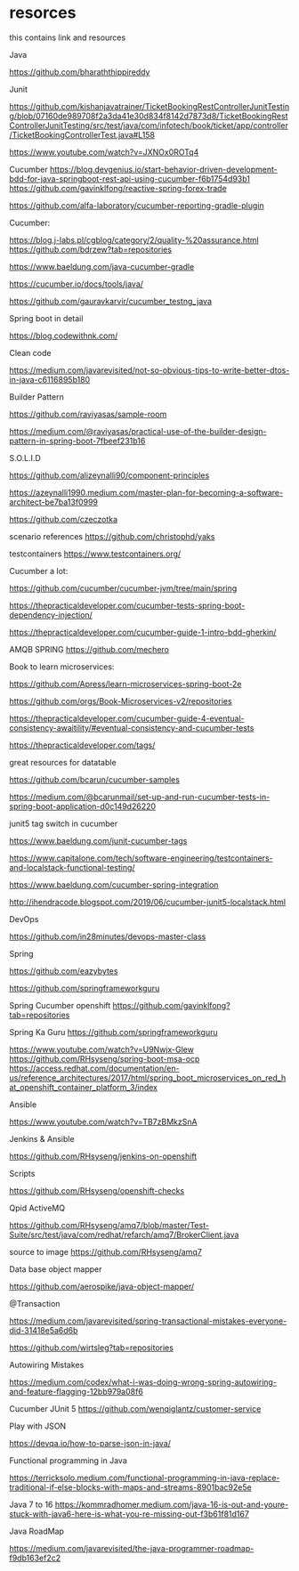 # resorces
this contains link and resources

Java

https://github.com/bharaththippireddy

Junit

https://github.com/kishanjavatrainer/TicketBookingRestControllerJunitTesting/blob/07160de989708f2a3da41e30d834f8142d7873d8/TicketBookingRestControllerJunitTesting/src/test/java/com/infotech/book/ticket/app/controller/TicketBookingControllerTest.java#L158


https://www.youtube.com/watch?v=JXNOx0ROTq4


Cucumber
https://blog.devgenius.io/start-behavior-driven-development-bdd-for-java-springboot-rest-api-using-cucumber-f6b1754d93b1
https://github.com/gavinklfong/reactive-spring-forex-trade


https://github.com/alfa-laboratory/cucumber-reporting-gradle-plugin

Cucumber:

https://blog.j-labs.pl/cgblog/category/2/quality-%20assurance.html
https://github.com/bdrzew?tab=repositories


https://www.baeldung.com/java-cucumber-gradle

https://cucumber.io/docs/tools/java/

https://github.com/gauravkarvir/cucumber_testng_java


Spring boot in detail

https://blog.codewithnk.com/

Clean code

https://medium.com/javarevisited/not-so-obvious-tips-to-write-better-dtos-in-java-c6116895b180


Builder Pattern

https://github.com/raviyasas/sample-room

https://medium.com/@raviyasas/practical-use-of-the-builder-design-pattern-in-spring-boot-7fbeef231b16



S.O.L.I.D 

https://github.com/alizeynalli90/component-principles

https://azeynalli1990.medium.com/master-plan-for-becoming-a-software-architect-be7ba13f0999



https://github.com/czeczotka

scenario references
https://github.com/christophd/yaks

testcontainers
https://www.testcontainers.org/


Cucumber a lot:

https://github.com/cucumber/cucumber-jvm/tree/main/spring

https://thepracticaldeveloper.com/cucumber-tests-spring-boot-dependency-injection/

https://thepracticaldeveloper.com/cucumber-guide-1-intro-bdd-gherkin/

AMQB SPRING
https://github.com/mechero

Book to learn microservices:

https://github.com/Apress/learn-microservices-spring-boot-2e

https://github.com/orgs/Book-Microservices-v2/repositories

https://thepracticaldeveloper.com/cucumber-guide-4-eventual-consistency-awaitility/#eventual-consistency-and-cucumber-tests

https://thepracticaldeveloper.com/tags/


great resources for datatable

https://github.com/bcarun/cucumber-samples

https://medium.com/@bcarunmail/set-up-and-run-cucumber-tests-in-spring-boot-application-d0c149d26220


junit5 tag switch in cucumber

https://www.baeldung.com/junit-cucumber-tags


https://www.capitalone.com/tech/software-engineering/testcontainers-and-localstack-functional-testing/

https://www.baeldung.com/cucumber-spring-integration

http://ihendracode.blogspot.com/2019/06/cucumber-junit5-localstack.html


DevOps

https://github.com/in28minutes/devops-master-class

Spring

https://github.com/eazybytes

https://github.com/springframeworkguru


Spring Cucumber openshift
https://github.com/gavinklfong?tab=repositories


Spring Ka Guru
https://github.com/springframeworkguru

https://www.youtube.com/watch?v=U9Nwjx-Glew
https://github.com/RHsyseng/spring-boot-msa-ocp
https://access.redhat.com/documentation/en-us/reference_architectures/2017/html/spring_boot_microservices_on_red_hat_openshift_container_platform_3/index


Ansible

https://www.youtube.com/watch?v=TB7zBMkzSnA

Jenkins & Ansible

https://github.com/RHsyseng/jenkins-on-openshift

Scripts

https://github.com/RHsyseng/openshift-checks

Qpid ActiveMQ

https://github.com/RHsyseng/amq7/blob/master/Test-Suite/src/test/java/com/redhat/refarch/amq7/BrokerClient.java


source to image
https://github.com/RHsyseng/amq7


Data base object mapper

https://github.com/aerospike/java-object-mapper/


@Transaction

https://medium.com/javarevisited/spring-transactional-mistakes-everyone-did-31418e5a6d6b

https://github.com/wirtsleg?tab=repositories


Autowiring Mistakes

https://medium.com/codex/what-i-was-doing-wrong-spring-autowiring-and-feature-flagging-12bb979a08f6


Cucumber JUnit 5
https://github.com/wenqiglantz/customer-service

Play with JSON

https://devqa.io/how-to-parse-json-in-java/


Functional programming in Java

https://terricksolo.medium.com/functional-programming-in-java-replace-traditional-if-else-blocks-with-maps-and-streams-8901bac92e5e

Java 7 to 16
https://kommradhomer.medium.com/java-16-is-out-and-youre-stuck-with-java6-here-is-what-you-re-missing-out-f3b61f81d167


Java RoadMap

https://medium.com/javarevisited/the-java-programmer-roadmap-f9db163ef2c2
